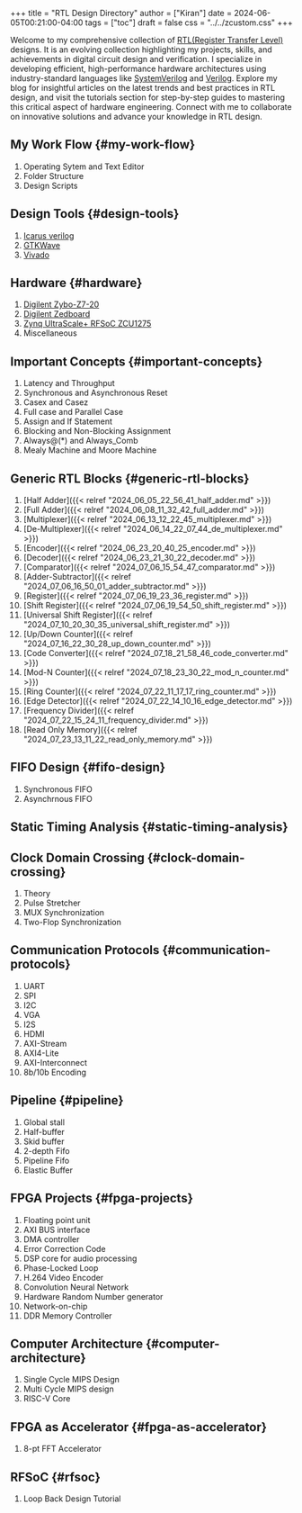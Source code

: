 +++
title = "RTL Design Directory"
author = ["Kiran"]
date = 2024-06-05T00:21:00-04:00
tags = ["toc"]
draft = false
css = "../../zcustom.css"
+++

Welcome to my comprehensive collection of [RTL(Register Transfer Level)](<https://en.wikipedia.org/wiki/Register-transfer_level>) designs. It is an evolving collection highlighting my projects, skills, and achievements in digital circuit design and verification. I specialize in developing efficient, high-performance hardware architectures using industry-standard languages like [SystemVerilog](<https://ieeexplore.ieee.org/document/10458102>) and [Verilog](<https://accellera.org/images/downloads/standards/v-ams/VAMS-LRM-2023.pdf>). Explore my blog for insightful articles on the latest trends and best practices in RTL design, and visit the tutorials section for step-by-step guides to mastering this critical aspect of hardware engineering. Connect with me to collaborate on innovative solutions and advance your knowledge in RTL design.


## My Work Flow {#my-work-flow}

1.  Operating Sytem and Text Editor
2.  Folder Structure
3.  Design Scripts


## Design Tools {#design-tools}

1.  [Icarus verilog](<https://steveicarus.github.io/iverilog/index.html>)
2.  [GTKWave](<https://gtkwave.sourceforge.net/>)
3.  [Vivado](<https://www.xilinx.com/support/download/index.html/content/xilinx/en/downloadNav/vivado-design-tools.html>)


## Hardware {#hardware}

1.  [Digilent Zybo-Z7-20](<https://digilent.com/reference/programmable-logic/zybo-z7/start>)
2.  [Digilent Zedboard](<https://digilent.com/reference/programmable-logic/zedboard/start>)
3.  [Zynq UltraScale+ RFSoC ZCU1275](<https://www.xilinx.com/products/boards-and-kits/zcu1275.html>)
4.  Miscellaneous


## Important Concepts {#important-concepts}

1.  Latency and Throughput
2.  Synchronous and Asynchronous Reset
3.  Casex and Casez
4.  Full case and Parallel Case
5.  Assign and If Statement
6.  Blocking and Non-Blocking Assignment
7.  Always@(\*) and Always_Comb
8.  Mealy Machine and Moore Machine


## Generic RTL Blocks {#generic-rtl-blocks}

1.  [Half Adder]({{< relref "2024_06_05_22_56_41_half_adder.md" >}})
2.  [Full Adder]({{< relref "2024_06_08_11_32_42_full_adder.md" >}})
3.  [Multiplexer]({{< relref "2024_06_13_12_22_45_multiplexer.md" >}})
4.  [De-Multiplexer]({{< relref "2024_06_14_22_07_44_de_multiplexer.md" >}})
5.  [Encoder]({{< relref "2024_06_23_20_40_25_encoder.md" >}})
6.  [Decoder]({{< relref "2024_06_23_21_30_22_decoder.md" >}})
7.  [Comparator]({{< relref "2024_07_06_15_54_47_comparator.md" >}})
8.  [Adder-Subtractor]({{< relref "2024_07_06_16_50_01_adder_subtractor.md" >}})
9.  [Register]({{< relref "2024_07_06_19_23_36_register.md" >}})
10. [Shift Register]({{< relref "2024_07_06_19_54_50_shift_register.md" >}})
11. [Universal Shift Register]({{< relref "2024_07_10_20_30_35_universal_shift_register.md" >}})
12. [Up/Down Counter]({{< relref "2024_07_16_22_30_28_up_down_counter.md" >}})
13. [Code Converter]({{< relref "2024_07_18_21_58_46_code_converter.md" >}})
14. [Mod-N Counter]({{< relref "2024_07_18_23_30_22_mod_n_counter.md" >}})
15. [Ring Counter]({{< relref "2024_07_22_11_17_17_ring_counter.md" >}})
16. [Edge Detector]({{< relref "2024_07_22_14_10_16_edge_detector.md" >}})
17. [Frequency Divider]({{< relref "2024_07_22_15_24_11_frequency_divider.md" >}})
18. [Read Only Memory]({{< relref "2024_07_23_13_11_22_read_only_memory.md" >}})


## FIFO Design {#fifo-design}

1.  Synchronous FIFO
2.  Asynchrnous FIFO


## Static Timing Analysis {#static-timing-analysis}


## Clock Domain Crossing {#clock-domain-crossing}

1.  Theory
2.  Pulse Stretcher
3.  MUX Synchronization
4.  Two-Flop Synchronization


## Communication Protocols {#communication-protocols}

1.  UART
2.  SPI
3.  I2C
4.  VGA
5.  I2S
6.  HDMI
7.  AXI-Stream
8.  AXI4-Lite
9.  AXI-Interconnect
10. 8b/10b Encoding


## Pipeline {#pipeline}

1.  Global stall
2.  Half-buffer
3.  Skid buffer
4.  2-depth Fifo
5.  Pipeline Fifo
6.  Elastic Buffer


## FPGA Projects {#fpga-projects}

1.  Floating point unit
2.  AXI BUS interface
3.  DMA controller
4.  Error Correction Code
5.  DSP core for audio processing
6.  Phase-Locked Loop
7.  H.264 Video Encoder
8.  Convolution Neural Network
9.  Hardware Random Number generator
10. Network-on-chip
11. DDR Memory Controller


## Computer Architecture {#computer-architecture}

1.  Single Cycle MIPS Design
2.  Multi Cycle MIPS design
3.  RISC-V Core


## FPGA as Accelerator {#fpga-as-accelerator}

1.  8-pt FFT Accelerator


## RFSoC {#rfsoc}

1.  Loop Back Design Tutorial
